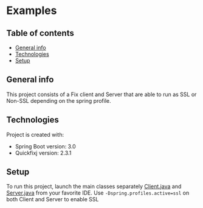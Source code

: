Examples
=======
## Table of contents
* [General info](#general-info)
* [Technologies](#technologies)
* [Setup](#setup)

## General info
This project consists of a Fix client and Server that are able to run as SSL or Non-SSL depending on the spring profile. 

## Technologies
Project is created with:
* Spring Boot version: 3.0
* Quickfixj version: 2.3.1


## Setup
To run this project, launch the main classes separately [Client.java](quickfixj%2Fclient%2Fsrc%2Fmain%2Fjava%2Forg%2Fgershaw%2Fquickfixj%2Fssl%2Fclient%2FClient.java) and [Server.java](quickfixj%2Fserver%2Fsrc%2Fmain%2Fjava%2Forg%2Fgershaw%2Fquickfixj%2Fserver%2FServer.java) from your favorite IDE. Use `-Dspring.profiles.active=ssl` on both Client and Server to enable SSL

